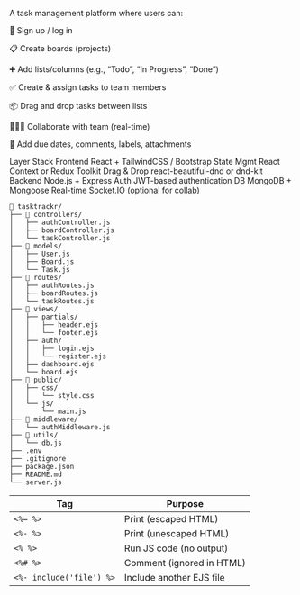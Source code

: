 A task management platform where users can:

🔐 Sign up / log in

📋 Create boards (projects)

➕ Add lists/columns (e.g., “Todo”, “In Progress”, “Done”)

✅ Create & assign tasks to team members

📦 Drag and drop tasks between lists

🧑‍🤝‍🧑 Collaborate with team (real-time)

📅 Add due dates, comments, labels, attachments



Layer	Stack
Frontend	React + TailwindCSS / Bootstrap
State Mgmt	React Context or Redux Toolkit
Drag & Drop	react-beautiful-dnd or dnd-kit
Backend	Node.js + Express
Auth	JWT-based authentication
DB	MongoDB + Mongoose
Real-time	Socket.IO (optional for collab)

```
📁 tasktrackr/
├── 📁 controllers/
│   ├── authController.js
│   ├── boardController.js
│   └── taskController.js
├── 📁 models/
│   ├── User.js
│   ├── Board.js
│   └── Task.js
├── 📁 routes/
│   ├── authRoutes.js
│   ├── boardRoutes.js
│   └── taskRoutes.js
├── 📁 views/
│   ├── partials/
│   │   ├── header.ejs
│   │   └── footer.ejs
│   ├── auth/
│   │   ├── login.ejs
│   │   └── register.ejs
│   ├── dashboard.ejs
│   └── board.ejs
├── 📁 public/
│   ├── css/
│   │   └── style.css
│   └── js/
│       └── main.js
├── 📁 middleware/
│   └── authMiddleware.js
├── 📁 utils/
│   └── db.js
├── .env
├── .gitignore
├── package.json
├── README.md
└── server.js
```

| Tag                      | Purpose                   |
| ------------------------ | ------------------------- |
| `<%= %>`                 | Print (escaped HTML)      |
| `<%- %>`                 | Print (unescaped HTML)    |
| `<% %>`                  | Run JS code (no output)   |
| `<%# %>`                 | Comment (ignored in HTML) |
| `<%- include('file') %>` | Include another EJS file  |
